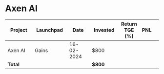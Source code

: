 # Axen AI



<table data-full-width="true"><thead><tr><th width="152">Project</th><th width="138">Launchpad</th><th width="132">Date</th><th width="133">Invested</th><th>Return TGE (%)</th><th>PNL</th><th></th></tr></thead><tbody><tr><td>Axen AI</td><td>Gains</td><td>16-02-2024</td><td>$800</td><td></td><td></td><td></td></tr><tr><td><strong>Total</strong></td><td></td><td></td><td><strong>$800</strong></td><td></td><td></td><td></td></tr></tbody></table>

